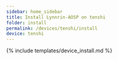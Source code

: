 ```yaml
---
sidebar: home_sidebar
title: Install Lynnrin-AOSP on tenshi
folder: install
permalink: /devices/tenshi/install
device: tenshi
---
```

{% include templates/device_install.md %}
